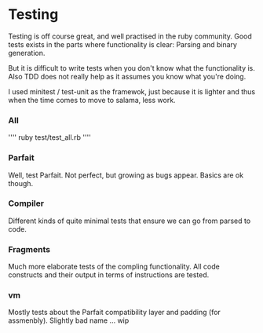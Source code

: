 # Testing

Testing is off course great, and well practised in the ruby community.
Good tests exists in the parts where functionality is clear: Parsing and binary generation.

But it is difficult to write tests when you don't know what the functionality is.
Also TDD does not really help as it assumes you know what you're doing.

I used minitest / test-unit as the framewok, just because it is lighter and thus when the
time comes to move to salama, less work.

### All

''''
  ruby test/test_all.rb
''''

### Parfait

Well, test Parfait. Not perfect, but growing as bugs appear. Basics are ok though.

### Compiler

Different kinds of quite minimal tests that ensure we can go from parsed to code.

### Fragments

Much more elaborate tests of the compling functionality. All code constructs and their output
in terms of instructions are tested.

### vm

Mostly tests about the Parfait compatibility layer and padding (for assmenbly).
Slightly bad name ... wip
